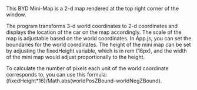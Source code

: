 This BYD Mini-Map is a 2-d map rendered at the top right corner of the window.

The program transforms 3-d world coordinates to 2-d coordinates and displays the location of the car on the map accordingly. The scale of the map is adjustable based on the world coordinates. In App.js, you can set the boundaries for the world coordinates. The height of the mini map can be set by adjusting the fixedHeight variable, which is in rem (16px), and the width of the mini map would adjust proportionally to the height.

To calculate the number of pixels each unit of the world coordinate corresponds to, you can use this formula: (fixedHeight\*16)/Math.abs(worldPosZBound-worldNegZBound).
